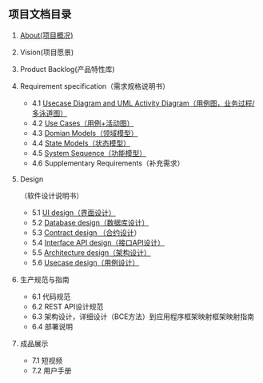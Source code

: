 ## 项目文档目录

1. [About(项目概况)](https://vilin.club/CrowdfundingDAppDocs/Deployment_doc.html)

4. Vision(项目愿景)

5. Product Backlog(产品特性库)

6. Requirement specification（需求规格说明书）

   - 4.1 [Usecase Diagram and UML Activity Diagram（用例图，业务过程/多泳道图）](https://vilin.club/CrowdfundingDAppDocs/UMLActivityDiagram.html)
   - 4.2 [Use Cases（用例+活动图）](https://vilin.club/CrowdfundingDAppDocs/UseCase.html)
   - 4.3 [Domian Models（领域模型）](https://vilin.club/CrowdfundingDAppDocs/DomainModels.html)
   - 4.4 [State Models（状态模型）](https://vilin.club/CrowdfundingDAppDocs/StateModel.html)
   - 4.5 [System Sequence（功能模型）](https://vilin.club/CrowdfundingDAppDocs/SystemSequenceDiagram.html)
   - 4.6 Supplementary Requirements（补充需求）

5. Design

   （软件设计说明书）

   - 5.1 [UI design（界面设计）](https://vilin.club/CrowdfundingDAppDocs/UIDesign.html)
   - 5.2 [Database design（数据库设计）](https://vilin.club/CrowdfundingDAppDocs/DatabaseDesign.html)
   - 5.3 [Contract design （合约设计](https://vilin.club/CrowdfundingDAppDocs/ContractDesign.html)）
   - 5.4 [Interface API design（接口API设计）](https://vilin.club/CrowdfundingDAppDocs/InterfaceAPIDesign.html)
   - 5.5 [Architecture design（架构设计）](https://vilin.club/CrowdfundingDAppDocs/ArchitectureDesign.html)
   - 5.6 [Usecase design（用例设计）](https://vilin.club/CrowdfundingDAppDocs/UseCaseDesign.html)

8. 生产规范与指南

   - 6.1 代码规范
   - 6.2 REST API设计规范
   - 6.3 架构设计，详细设计（BCE方法）到应用程序框架映射框架映射指南
   - 6.4 部署说明

9. 成品展示

   - 7.1 短视频
   - 7.2 用户手册